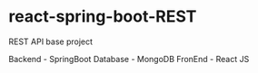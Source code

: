 # react-spring-boot-REST

REST API base project 

Backend - SpringBoot 
Database - MongoDB 
FronEnd - React JS 
